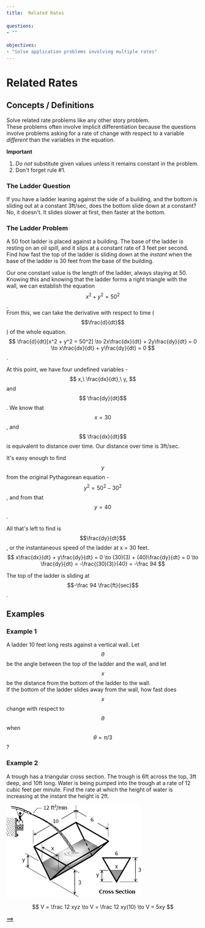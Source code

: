 ```yaml
---
title:  Related Rates

questions:
- ""

objectives:
- "Solve application problems involving multiple rates"
---
```


# Related Rates

## Concepts / Definitions

Solve related rate problems like any other story problem.<br>
These problems often involve implicit differentiation because the questions involve problems asking for a rate of change with respect to a variable _different_ than the variables in the equation.

**Important**
 1. _Do not_ substitute given values unless it remains constant in the problem.
 2. Don't forget rule #1.

### The Ladder Question
If you have a ladder leaning against the side of a building, and the bottom is sliding out at a constant 3ft/sec, does the bottom slide down at a constant?<br>
No, it doesn't. It slides slower at first, then faster at the bottom.

### The Ladder Problem
A 50 foot ladder is placed against a building. The base of the ladder is resting on an oil spill, and it slips at a constant rate of 3 feet per second. Find how fast the top of the ladder is sliding down at the _instant_ when the base of the ladder is 30 feet from the base of the building.

Our one constant value is the length of the ladder, always staying at 50. Knowing this and knowing that the ladder forms a right triangle with the wall, we can establish the equation $$x^2 + y^2 = 50^2$$.<br>
From this, we can take the derivative with respect to time ($$\frac{d}{dt}$$) of the whole equation. 
$$
\frac{d}{dt}[x^2 + y^2 = 50^2] \to 2x\frac{dx}{dt} + 2y\frac{dy}{dt} = 0 \to x\frac{dx}{dt} + y\frac{dy}{dt} = 0
$$.<br>

At this point, we have four undefined variables - 
$$
x,\ \frac{dx}{dt},\ y,
$$ and 
$$
\frac{dy}{dt}$$. We know that $$x = 30$$, and 
$$
\frac{dx}{dt}$$ is equivalent to distance over time. Our distance over time is 3ft/sec.<br>

It's easy enough to find $$y$$ from the original Pythagorean equation - 
$$
y^2 = 50^2 - 30^2
$$, and from that $$y = 40$$.<br>

All that's left to find is $$\frac{dy}{dt}$$, or the instantaneous speed of the ladder at x = 30 feet. 
$$
x\frac{dx}{dt} + y\frac{dy}{dt} = 0 \to (30)(3) + (40)\frac{dy}{dt} = 0 \to \frac{dy}{dt} = -\frac{(30)(3)}{40} = -\frac 94
$$

The top of the ladder is sliding at $$-\frac 94 \frac{ft}{sec}$$.

## Examples

### Example 1
A ladder 10 feet long rests against a vertical wall. Let $$\theta$$ be the angle between the top of the ladder and the wall, and let $$x$$ be the distance from the bottom of the ladder to the wall.<br>
If the bottom of the ladder slides away from the wall, how fast does $$x$$ change with respect to $$\theta$$ when $$\theta = \pi / 3$$?

### Example 2
A trough has a triangular cross section. The trough is 6ft across the top, 3ft deep, and 10ft long. Water is being pumped into the trough at a rate of 12 cubic feet per minute. Find the rate at which the height of water is increasing at the instant the height is 2ft.

![Trough problem](../assets/calculus/4-6-related-rates_1.jpg)

$$
V = \frac 12 xyz \to V = \frac 12 xy(10) \to V = 5xy
$$


[==>](../063-estimating-with-finite-sums)
